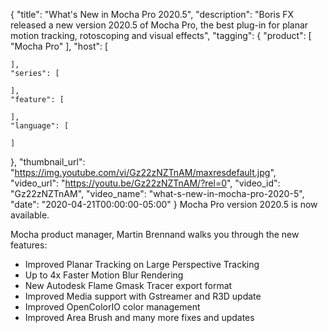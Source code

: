 {
  "title": "What's New in Mocha Pro 2020.5",
  "description": "Boris FX released a new version 2020.5 of Mocha Pro, the best plug-in for planar motion tracking, rotoscoping and visual effects",
  "tagging": {
    "product": [
      "Mocha Pro"
    ],
    "host": [

    ],
    "series": [

    ],
    "feature": [

    ],
    "language": [

    ]
  },
  "thumbnail_url": "https://img.youtube.com/vi/Gz22zNZTnAM/maxresdefault.jpg",
  "video_url": "https://youtu.be/Gz22zNZTnAM/?rel=0",
  "video_id": "Gz22zNZTnAM",
  "video_name": "what-s-new-in-mocha-pro-2020-5",
  "date": "2020-04-21T00:00:00-05:00"
}
Mocha Pro version 2020.5 is now available. 

Mocha product manager, Martin Brennand walks you through the new features:

* Improved Planar Tracking on Large Perspective Tracking
* Up to 4x Faster Motion Blur Rendering
* New Autodesk Flame Gmask Tracer export format
* Improved Media support with Gstreamer and R3D update
* Improved OpenColorIO color management
* Improved Area Brush and many more fixes and updates
